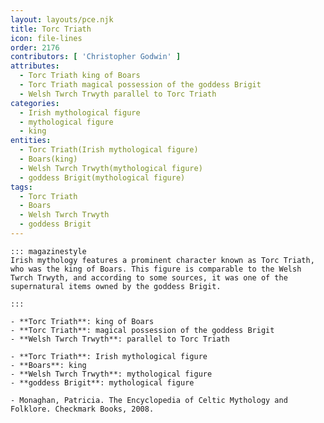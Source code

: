 ```yaml
---
layout: layouts/pce.njk
title: Torc Triath
icon: file-lines
order: 2176
contributors: [ 'Christopher Godwin' ]
attributes:
  - Torc Triath king of Boars
  - Torc Triath magical possession of the goddess Brigit
  - Welsh Twrch Trwyth parallel to Torc Triath
categories:
  - Irish mythological figure
  - mythological figure
  - king
entities:
  - Torc Triath(Irish mythological figure)
  - Boars(king)
  - Welsh Twrch Trwyth(mythological figure)
  - goddess Brigit(mythological figure)
tags:
  - Torc Triath
  - Boars
  - Welsh Twrch Trwyth
  - goddess Brigit
---
```

``` tab [group1:Info]
::: magazinestyle
Irish mythology features a prominent character known as Torc Triath, who was the king of Boars. This figure is comparable to the Welsh Twrch Trwyth, and according to some sources, it was one of the supernatural items owned by the goddess Brigit.

:::
```
``` tab [group1:Attributes]
- **Torc Triath**: king of Boars
- **Torc Triath**: magical possession of the goddess Brigit
- **Welsh Twrch Trwyth**: parallel to Torc Triath
```
``` tab [group1:Entities]
- **Torc Triath**: Irish mythological figure
- **Boars**: king
- **Welsh Twrch Trwyth**: mythological figure
- **goddess Brigit**: mythological figure
```
``` tab [group1:Sources]
- Monaghan, Patricia. The Encyclopedia of Celtic Mythology and Folklore. Checkmark Books, 2008.
```

